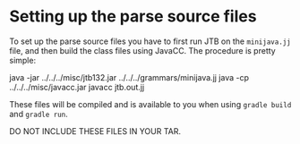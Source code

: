 # Setting up the parse source files

To set up the parse source files you have to first run JTB on the
`minijava.jj` file, and then build the class files using JavaCC. The
procedure is pretty simple:

   java -jar ../../../misc/jtb132.jar ../../../grammars/minijava.jj
   java -cp ../../../misc/javacc.jar javacc jtb.out.jj

These files will be compiled and is available to you when using `gradle
build` and `gradle run`.

DO NOT INCLUDE THESE FILES IN YOUR TAR.


